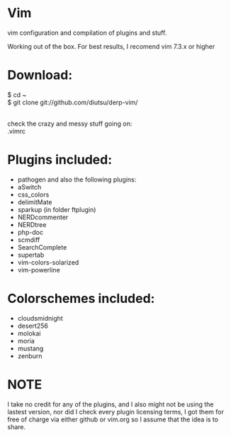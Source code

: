 Vim
===
vim configuration and compilation of plugins and stuff.

Working out of the box.  For best results, I recomend vim 7.3.x or higher

Download:
===
$ cd ~ <br>
$ git clone git://github.com/diutsu/derp-vim/

<br>
check the crazy and messy stuff going on:<br>
.vimrc


Plugins included:
===
- pathogen
and also the following plugins:
- aSwitch
- css_colors
- delimitMate
- sparkup (in folder ftplugin)
- NERDcommenter
- NERDtree
- php-doc
- scmdiff
- SearchComplete
- supertab
- vim-colors-solarized
- vim-powerline

Colorschemes included:
===
- cloudsmidnight
- desert256
- molokai
- moria
- mustang
- zenburn

NOTE
===
I take no credit for any of the plugins, and I also might not be using the lastest version, nor did I check every plugin licensing terms, I got them for free of charge via either github or vim.org so I assume that the idea is to share.

